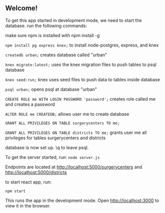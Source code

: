 ## Welcome!

To get this app started in development mode, we need to start the database.
run the following commands:

make sure npm is installed with npm install -g

```npm install pg express knex;``` to install node-postgres, express, and knex

```createdb urban;``` creates database called "urban"

```knex migrate:latest;``` uses the knex migration files to push tables to psql database

```knex seed:run;``` knex uses seed files to push data to tables inside database

```psql urban;``` opens psql at database "urban"

```CREATE ROLE me WITH LOGIN PASSWORD 'password';``` creates role called me and creates a password

```ALTER ROLE me CREATEDB;``` allows user me to create database

```GRANT ALL PRIVILEGES ON TABLE surgerycenters TO me;```

```GRANT ALL PRIVILEGES ON TABLE districts TO me;``` grants user me all privileges for tables surgerycenters and districts

database is now set up. \q to leave psql.

To get the server started, run:
```node server.js```

Endpoints are located at [http://localhost:5000/surgerycenters](http://localhost:5000/surgerycenters) and [http://localhost:5000/districts](http://localhost:5000/districts)


to start react app, run:

```npm start```

This runs the app in the development mode.
Open [http://localhost:3000](http://localhost:3000) to view it in the browser.
